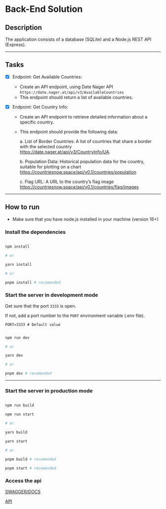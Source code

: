 # Back-End Solution 

## Description

The application consists of a database (SQLite) and a Node.js REST API (Express).

----

## Tasks 
   
- [x] Endpoint: Get Available Countries:

    - Create an API endpoint, using Date Nager API `https://date.nager.at/api/v3/AvailableCountries`
    - This endpoint should return a list of    available      countries.

- [x] Endpoint: Get Country Info:

    - Create an API endpoint to retrieve detailed information about a specific country.
    - This endpoint should provide the following data:

        a. List of Border Countries: A list of countries that share a border with the selected country https://date.nager.at/api/v3/CountryInfo/UA.

        b. Population Data: Historical population data for the country, suitable for plotting on a chart https://countriesnow.space/api/v0.1/countries/population
    
        c. Flag URL: A URL to the country’s flag image https://countriesnow.space/api/v0.1/countries/flag/images





----
## How to run

- Make sure that you have node.js installed in your machine (version 16+)

### Install the dependencies

```bash

npm install

# or

yarn install

# or 

pnpm install # recomended

```


### Start the server in development mode

Get sure that the port `3333` is open.

If not, add a port number to the `PORT` environment variable (.env file).

```dotenv
PORT=3333 # Default value
```

```bash

npm run dev

# or

yarn dev

# or

pnpm dev # recomended

```

-----

### Start the server in production mode

```bash

npm run build

npm run start

# or

yarn build

yarn start

# or

pnpm build # recomended

pnpm start # recomended

```

### Access the api

[SWAGGER/DOCS](http://localhost:3333/api/v1/docs)

[API](http://localhost:3333/api/v1)


